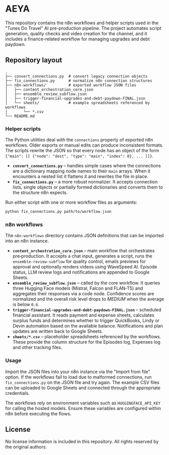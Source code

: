 # AEYA

This repository contains the n8n workflows and helper scripts used in the
"Tunes Do Travel" AI pre-production pipeline. The project automates script
generation, quality checks and video creation for the channel, and it includes a
finance-related workflow for managing upgrades and debt paydown.

## Repository layout

```
.
├── convert_connections.py  # convert legacy connection objects
├── fix_connections.py      # normalize n8n connection structures
├── n8n-workflows/          # exported workflow JSON files
│   ├── content_orchestration_core.json
│   ├── ensemble_review_subflow.json
│   ├── trigger-financial-upgrades-and-debt-paydown-FINAL.json
│   └── sheets/             # example spreadsheets referenced by workflows
│       └── *.csv
└── README.md
```

### Helper scripts

The Python utilities deal with the `connections` property of exported n8n
workflows. Older exports or manual edits can produce inconsistent formats. The
scripts rewrite the JSON so that every node has an object of the form
`{"main": [[ {"node": "dest", "type": "main", "index": 0}, ... ]]}`.

* **`convert_connections.py`** – handles simple cases where the connections are a
  dictionary mapping node names to their `main` arrays. When it encounters a
  nested list it flattens it and rewrites the file in place.
* **`fix_connections.py`** – a more robust normalizer. It accepts connection
  lists, single objects or partially formed dictionaries and converts them to the
  structure n8n expects.

Run either script with one or more workflow files as arguments:

```bash
python fix_connections.py path/to/workflow.json
```

### n8n workflows

The `n8n-workflows` directory contains JSON definitions that can be imported
into an n8n instance.

* **`content_orchestration_core.json`** – main workflow that orchestrates
  pre‑production. It accepts a chat input, generates a script, runs the
  `ensemble-review-subflow` for quality control, emails previews for approval and
  optionally renders videos using WaveSpeed AI. Episode status, LLM review logs
  and notifications are appended to Google Sheets.
* **`ensemble_review_subflow.json`** – called by the core workflow. It queries
  three Hugging Face models (Mistral, Falcon and FLAN‑T5) and aggregates their
  responses via a code node. Confidence scores are normalized and the overall
  risk level drops to *MEDIUM* when the average is below `0.6`.
* **`trigger-financial-upgrades-and-debt-paydown-FINAL.json`** – scheduled
  financial assistant. It reads payment and expense sheets, calculates surplus
  funds and determines whether to trigger QuickBooks, Lindy or Devin automation
  based on the available balance. Notifications and plan updates are written back
  to Google Sheets.
* **`sheets/*.csv`** – placeholder spreadsheets referenced by the workflows.
  These provide the column structure for the Episodes log, Expenses log and other
  tracking files.

### Usage

Import the JSON files into your n8n instance via the "Import from file" option.
If the workflows fail to load due to malformed connections, run
`fix_connections.py` on the JSON file and try again. The example CSV files can be
uploaded to Google Sheets and connected through the appropriate credentials.

The workflows rely on environment variables such as `HUGGINGFACE_API_KEY` for
calling the hosted models. Ensure these variables are configured within n8n
before executing the flows.

## License

No license information is included in this repository. All rights reserved by
the original authors.
